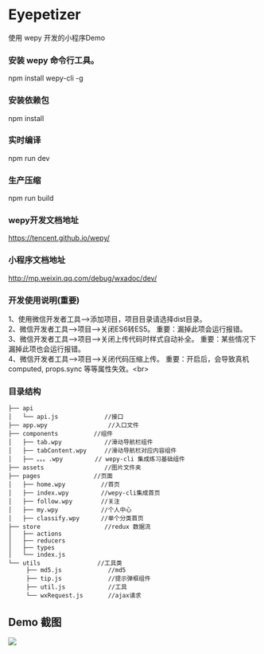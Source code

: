 # Eyepetizer
使用 wepy 开发的小程序Demo

### 安装 wepy 命令行工具。
npm install wepy-cli -g

### 安装依赖包
npm install 

### 实时编译
npm run dev

### 生产压缩
npm run build

### wepy开发文档地址
https://tencent.github.io/wepy/
### 小程序文档地址
http://mp.weixin.qq.com/debug/wxadoc/dev/

### 开发使用说明(重要)
1、使用微信开发者工具-->添加项目，项目目录请选择dist目录。<br> 
2、微信开发者工具-->项目-->关闭ES6转ES5。 重要：漏掉此项会运行报错。<br> 
3、微信开发者工具-->项目-->关闭上传代码时样式自动补全。 重要：某些情况下漏掉此项也会运行报错。<br> 
4、微信开发者工具-->项目-->关闭代码压缩上传。 重要：开启后，会导致真机computed, props.sync 等等属性失效。\<br> 

### 目录结构
```
├── api
│   └── api.js             //接口
├── app.wpy                 //入口文件
├── components          //组件
│   ├── tab.wpy            //滑动导航栏组件
│   ├── tabContent.wpy     //滑动导航栏对应内容组件
│   ├── 。。。.wpy         // wepy-cli 集成练习基础组件
├── assets                 //图片文件夹
├── pages               //页面
│   ├── home.wpy          //首页
│   ├── index.wpy         //wepy-cli集成首页
│   ├── follow.wpy        //关注
│   ├── my.wpy            //个人中心
│   ├── classify.wpy      //单个分类首页
├── store                  //redux 数据流
│   ├── actions
│   ├── reducers
│   ├── types           
│   └── index.js
└── utils                //工具类
     ├── md5.js             //md5
     ├── tip.js             //提示弹框组件
     ├── util.js            //工具
     └── wxRequest.js       //ajax请求
 ```    
 ## Demo 截图
 ![](https://github.com/yangdongMC/Eyepetizer/blob/master/src/assets/wechat1.png)

